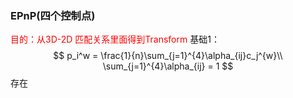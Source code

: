 <!--
 * @Author: Liu Weilong
 * @Date: 2021-01-29 09:58:50
 * @LastEditors: Liu Weilong 
 * @LastEditTime: 2021-01-29 10:03:18
 * @FilePath: /3rd-test-learning/31. orb_slam_related/doc/supplement_material.md
 * @Description: 
 * 
-->
### EPnP(四个控制点)
<font color = "Red"> 目的：从3D-2D 匹配关系里面得到Transform</font>
基础1：
$$
    p_i^w = \frac{1}{n}\sum_{j=1}^{4}\alpha_{ij}c_j^{w}\\
    \sum_{j=1}^{4}\alpha_{ij} = 1
$$
存在
